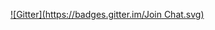 
[![Gitter](https://badges.gitter.im/Join Chat.svg)](https://gitter.im/breze-no-salt/breze?utm_source=badge&utm_medium=badge&utm_campaign=pr-badge&utm_content=badge)